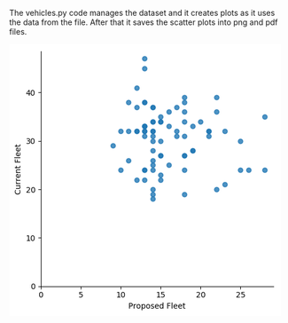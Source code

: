The vehicles.py code manages the dataset and it creates plots as it uses the data from the file. After that it saves the scatter plots into png and pdf files.

![logo](./veh_scaterplot.png?raw=true)
